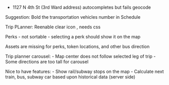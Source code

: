 - 1127 N 4th St (3rd Ward address) autocompletes but fails geocode

Suggestion: Bold the transportation vehicles number in Schedule

Trip PLanner:
Reenable clear icon , needs css

Perks 
	- not sortable
	- selecting a perk should show it on the map

Assets are missing for perks, token locations, and other bus direction

Trip planner carousel:
	- Map center does not follow selected leg of trip
	- Some directions are too tall for carousel

Nice to have features:
	- Show rail/subway stops on the map
	- Calculate next train, bus, subway car based upon historical data (server side)